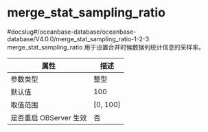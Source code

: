 merge_stat_sampling_ratio 
==============================================
#docslug#/oceanbase-database/oceanbase-database/V4.0.0/merge_stat_sampling_ratio-1-2-3
merge_stat_sampling_ratio 用于设置合并时候数据列统计信息的采样率。


|      **属性**      |   **描述**   |
|------------------|------------|
| 参数类型             | 整型         |
| 默认值              | 100        |
| 取值范围             | \[0, 100\] |
| 是否重启 OBServer 生效 | 否          |


